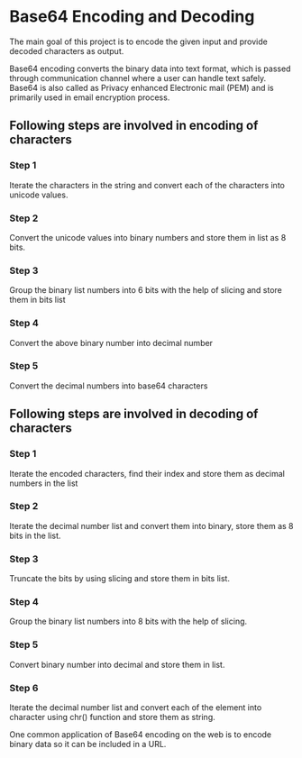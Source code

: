 # Base64 Encoding and Decoding

The main goal of this project is to encode the given input and provide decoded characters as output.

Base64 encoding converts the binary data into text format, which is passed through communication channel where a user can handle text safely. Base64 is also called as Privacy enhanced Electronic mail (PEM) and is primarily used in email encryption process.

## Following steps are involved in encoding  of characters

### Step 1
Iterate the characters in the string and convert each of the characters into unicode values.

### Step 2
Convert the  unicode values into binary numbers and store them in list as 8 bits.

### Step 3
Group the binary list numbers into 6 bits with the help of slicing and store them in bits list

### Step 4
Convert the above binary number into decimal number

### Step 5
Convert the decimal numbers into base64 characters

## Following steps are involved in decoding  of characters

### Step 1
Iterate the encoded characters, find their index and store them as decimal numbers in the list

### Step 2
Iterate the decimal number list and convert them into binary, store them as 8 bits in the list.

### Step 3
Truncate the bits by using slicing and store them in bits list.

### Step 4
Group the binary list numbers into 8 bits with the help of slicing.

### Step 5
Convert binary number into decimal and store them in list.

### Step 6
Iterate the decimal number list and convert each of the element into character using chr() function and store them as string.

One common application of Base64 encoding on the web is to encode binary data so it can be included in a URL.




